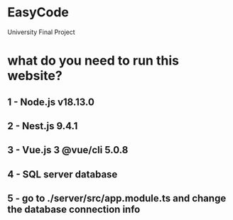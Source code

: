# EasyCode
University Final Project

# what do you need to run this website?
## 1 - Node.js v18.13.0 
## 2 - Nest.js 9.4.1
## 3 - Vue.js 3 @vue/cli 5.0.8
## 4 - SQL server database
## 5 - go to ./server/src/app.module.ts and change the database connection info
